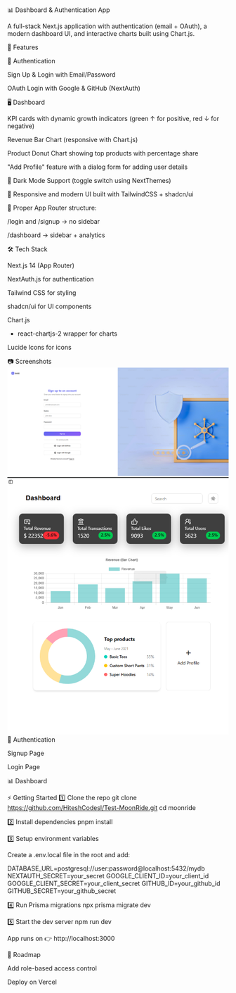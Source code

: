 📊 Dashboard & Authentication App

A full-stack Next.js application with authentication (email + OAuth), a modern dashboard UI, and interactive charts built using Chart.js.

🚀 Features

🔑 Authentication

Sign Up & Login with Email/Password

OAuth Login with Google & GitHub (NextAuth)

🖥️ Dashboard

KPI cards with dynamic growth indicators (green ↑ for positive, red ↓ for negative)

Revenue Bar Chart (responsive with Chart.js)

Product Donut Chart showing top products with percentage share

"Add Profile" feature with a dialog form for adding user details

🌙 Dark Mode Support (toggle switch using NextThemes)

🎨 Responsive and modern UI built with TailwindCSS + shadcn/ui

📂 Proper App Router structure:

/login and /signup → no sidebar

/dashboard → sidebar + analytics

🛠️ Tech Stack

Next.js 14 (App Router)

NextAuth.js
 for authentication

Tailwind CSS
 for styling

shadcn/ui
 for UI components

Chart.js
 + react-chartjs-2 wrapper for charts

Lucide Icons
 for icons

📷 Screenshots
![Login](./public/login.png)
![Dashboard](./public/Dashboard.png)
🔐 Authentication

Signup Page


Login Page


📊 Dashboard

⚡ Getting Started
1️⃣ Clone the repo
git clone https://github.com/HiteshCodesl/Test-MoonRide.git
cd moonride

2️⃣ Install dependencies
pnpm install

3️⃣ Setup environment variables

Create a .env.local file in the root and add:

DATABASE_URL=postgresql://user:password@localhost:5432/mydb
NEXTAUTH_SECRET=your_secret
GOOGLE_CLIENT_ID=your_client_id
GOOGLE_CLIENT_SECRET=your_client_secret
GITHUB_ID=your_github_id
GITHUB_SECRET=your_github_secret

4️⃣ Run Prisma migrations
npx prisma migrate dev

5️⃣ Start the dev server
npm run dev


App runs on 👉 http://localhost:3000

📌 Roadmap

 Add role-based access control

 Deploy on Vercel